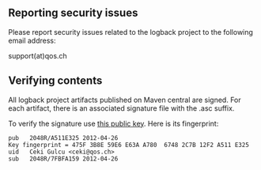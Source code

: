 
## Reporting security issues

Please report security issues related to the logback project to the
following email address:

   support(at)qos.ch


## Verifying contents

All logback project artifacts published on Maven central are signed. For each
artifact, there is an associated signature file with the .asc suffix.

To verify the signature use [this public key](https://www.slf4j.org/public-keys/ceki-public-key.pgp). Here is its fingerprint:
```
pub   2048R/A511E325 2012-04-26
Key fingerprint = 475F 3B8E 59E6 E63A A780  6748 2C7B 12F2 A511 E325
uid   Ceki Gulcu <ceki@qos.ch>
sub   2048R/7FBFA159 2012-04-26
```
